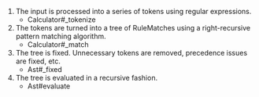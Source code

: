 1. The input is processed into a series of tokens using regular expressions.
   * Calculator#_tokenize
2. The tokens are turned into a tree of RuleMatches using a right-recursive pattern matching algorithm.
   * Calculator#_match
3. The tree is fixed. Unnecessary tokens are removed, precedence issues are fixed, etc.
   * Ast#_fixed
4. The tree is evaluated in a recursive fashion.
   * Ast#evaluate